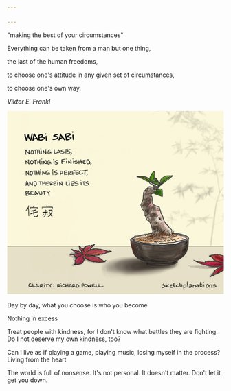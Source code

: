 ```yaml
---

---
```



"making the best of your circumstances"

Everything can be taken from a man but one thing, 

the last of the human freedoms, 

to choose one's attitude in any given set of circumstances, 

to choose one's own way.

_Viktor E. Frankl_

![](/assets/static/img/wabi-sabi.png)


Day by day, what you choose is who you become 

Nothing in excess

Treat people with kindness, for I don't know what battles they are fighting. Do I not deserve my own kindness, too?

Can I live as if playing a game, playing music, losing myself in the process? Living from the heart 

The world is full of nonsense. It's not personal. It doesn't matter. Don't let it get you down. 
